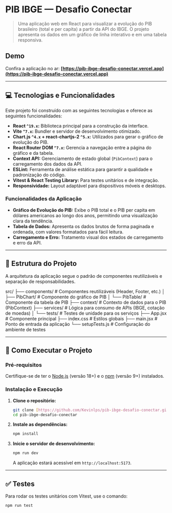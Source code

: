 # PIB IBGE — Desafio Conectar

> Uma aplicação web em React para visualizar a evolução do PIB brasileiro (total e per capita) a partir da API do IBGE. O projeto apresenta os dados em um gráfico de linha interativo e em uma tabela responsiva.

## Demo

Confira a aplicação no ar: **[https://pib-ibge-desafio-conectar.vercel.app](https://pib-ibge-desafio-conectar.vercel.app)**

---

## 💻 Tecnologias e Funcionalidades

Este projeto foi construído com as seguintes tecnologias e oferece as seguintes funcionalidades:

- **React `^19.x`:** Biblioteca principal para a construção da interface.
- **Vite `^7.x`:** Bundler e servidor de desenvolvimento otimizado.
- **Chart.js `^4.x` + react-chartjs-2 `^5.x`:** Utilizados para gerar o gráfico de evolução do PIB.
- **React Router DOM `^7.x`:** Gerencia a navegação entre a página do gráfico e da tabela.
- **Context API:** Gerenciamento de estado global (`PibContext`) para o carregamento dos dados da API.
- **ESLint:** Ferramenta de análise estática para garantir a qualidade e padronização do código.
- **Vitest & React Testing Library:** Para testes unitários e de integração.
- **Responsividade:** Layout adaptável para dispositivos móveis e desktops.

### **Funcionalidades da Aplicação**

- **Gráfico de Evolução do PIB:** Exibe o PIB total e o PIB per capita em dólares americanos ao longo dos anos, permitindo uma visualização clara da tendência.
- **Tabela de Dados:** Apresenta os dados brutos de forma paginada e ordenada, com valores formatados para fácil leitura.
- **Carregamento e Erro:** Tratamento visual dos estados de carregamento e erro da API.

---

## 📂 Estrutura do Projeto

A arquitetura da aplicação segue o padrão de componentes reutilizáveis e separação de responsabilidades.

src/
├── components/           # Componentes reutilizáveis (Header, Footer, etc.)
│   ├── PibChart/         # Componente do gráfico de PIB
│   └── PibTable/         # Componente da tabela de PIB
├── context/              # Contexto de dados para o PIB (PibContext)
├── services/             # Lógica para consumo de APIs (IBGE, cotação de moedas)
│   └── tests/        # Testes de unidade para os serviços
├── App.jsx               # Componente principal
├── index.css             # Estilos globais
├── main.jsx              # Ponto de entrada da aplicação
└── setupTests.js         # Configuração do ambiente de testes


---

## 🚀 Como Executar o Projeto

### **Pré-requisitos**

Certifique-se de ter o [Node.js](https://nodejs.org/) (versão 18+) e o [npm](https://www.npmjs.com/) (versão 9+) instalados.

### **Instalação e Execução**

1.  **Clone o repositório:**
    ```bash
    git clone [https://github.com/Kevinlps/pib-ibge-desafio-conectar.git](https://github.com/Kevinlps/pib-ibge-desafio-conectar.git)
    cd pib-ibge-desafio-conectar
    ```

2.  **Instale as dependências:**
    ```bash
    npm install
    ```

3.  **Inicie o servidor de desenvolvimento:**
    ```bash
    npm run dev
    ```
    A aplicação estará acessível em `http://localhost:5173`.

---

## ✅ Testes

Para rodar os testes unitários com Vitest, use o comando:

```bash
npm run test